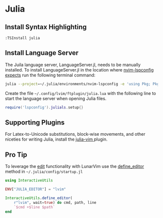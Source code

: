 # Julia

## Install Syntax Highlighting

```vim
:TSInstall julia
```

## Install Language Server

The Juila language server, LanguageServer.jl, needs to be manually installed.
To install LanguageServer.jl in the location where [nvim-lspconfig
expects](https://github.com/neovim/nvim-lspconfig/blob/master/doc/server_configurations.md#julials)
run the following terminal command:

```bash
julia --project=~/.julia/environments/nvim-lspconfig -e 'using Pkg; Pkg.add("LanguageServer")'
```

Create the file `~/.config/lvim/ftplugin/julia.lua` with the following line to
start the language server when opening Julia files.

```lua
require('lspconfig').julials.setup{}
```

## Supporting Plugins

For Latex-to-Unicode substitutions, block-wise movements, and other niceties for
writing Julia, install the [julia-vim
](https://github.com/JuliaEditorSupport/julia-vim) plugin.

## Pro Tip

To leverage the
[edit](https://docs.julialang.org/en/v1/stdlib/InteractiveUtils/#InteractiveUtils.edit-Tuple{Any})
functionality with LunarVim use the
[define_editor](https://docs.julialang.org/en/v1/stdlib/InteractiveUtils/#InteractiveUtils.define_editor)
method in `~/.julia/config/startup.jl`

```julia
using InteractiveUtils

ENV["JULIA_EDITOR"] = "lvim"

InteractiveUtils.define_editor(
    r"lvim", wait=true) do cmd, path, line
    `$cmd +$line $path`
end
```

